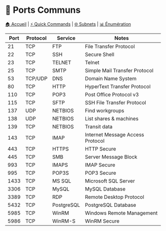 # 🚪 Ports Communs

[🏠 Accueil](../README.md) | [⚡ Quick Commands](quick-commands.md) | [🌐 Subnets](network-subnets.md) | [📊 Énumération](../03-enumeration/http-web.md)

| Port | Protocol | Service | Notes |
|------|----------|---------|-------|
| 21 | TCP | FTP | File Transfer Protocol |
| 22 | TCP | SSH | Secure Shell |
| 23 | TCP | TELNET | Telnet |
| 25 | TCP | SMTP | Simple Mail Transfer Protocol |
| 53 | TCP/UDP | DNS | Domain Name System |
| 80 | TCP | HTTP | HyperText Transfer Protocol |
| 110 | TCP | POP3 | Post Office Protocol v3 |
| 115 | TCP | SFTP | SSH File Transfer Protocol |
| 137 | UDP | NETBIOS | Find workgroups |
| 138 | UDP | NETBIOS | List shares & machines |
| 139 | TCP | NETBIOS | Transit data |
| 143 | TCP | IMAP | Internet Message Access Protocol |
| 443 | TCP | HTTPS | HTTP Secure |
| 445 | TCP | SMB | Server Message Block |
| 993 | TCP | IMAPS | IMAP Secure |
| 995 | TCP | POP3S | POP3 Secure |
| 1433 | TCP | MS SQL | Microsoft SQL Server |
| 3306 | TCP | MySQL | MySQL Database |
| 3389 | TCP | RDP | Remote Desktop Protocol |
| 5432 | TCP | PostgreSQL | PostgreSQL Database |
| 5985 | TCP | WinRM | Windows Remote Management |
| 5986 | TCP | WinRM-S | WinRM Secure |